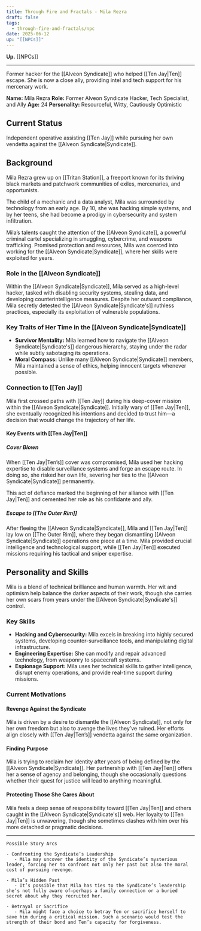 ```yaml
---
title: Through Fire and Fractals - Mila Rezra
draft: false
tags:
  - through-fire-and-fractals/npc
date: 2025-06-12
up: "[[NPCs]]"
---
```

**Up.** [[NPCs]]

---

Former hacker for the [[Alveon Syndicate]] who helped [[Ten Jay|Ten]] escape. She is now a close ally, providing intel and tech support for his mercenary work.

**Name:** Mila Rezra
**Role:** Former Alveon Syndicate Hacker, Tech Specialist, and Ally
**Age:** 24
**Personality:** Resourceful, Witty, Cautiously Optimistic 

## Current Status

Independent operative assisting [[Ten Jay]] while pursuing her own vendetta against the [[Alveon Syndicate|Syndicate]].

## Background

Mila Rezra grew up on [[Tritan Station]], a freeport known for its thriving black markets and patchwork communities of exiles, mercenaries, and opportunists. 

The child of a mechanic and a data analyst, Mila was surrounded by technology from an early age. By 10, she was hacking simple systems, and by her teens, she had become a prodigy in cybersecurity and system infiltration. 

Mila’s talents caught the attention of the [[Alveon Syndicate]], a powerful criminal cartel specializing in smuggling, cybercrime, and weapons trafficking. Promised protection and resources, Mila was coerced into working for the [[Alveon Syndicate|Syndicate]], where her skills were exploited for years.

### Role in the [[Alveon Syndicate]]

Within the [[Alveon Syndicate|Syndicate]], Mila served as a high-level hacker, tasked with disabling security systems, stealing data, and developing counterintelligence measures. Despite her outward compliance, Mila secretly detested the [[Alveon Syndicate|Syndicate's]] ruthless practices, especially its exploitation of vulnerable populations.

### Key Traits of Her Time in the [[Alveon Syndicate|Syndicate]]

- **Survivor Mentality:** Mila learned how to navigate the [[Alveon Syndicate|Syndicate's]] dangerous hierarchy, staying under the radar while subtly sabotaging its operations.
- **Moral Compass:** Unlike many [[Alveon Syndicate|Syndicate]] members, Mila maintained a sense of ethics, helping innocent targets whenever possible.

### Connection to [[Ten Jay]]

Mila first crossed paths with [[Ten Jay]] during his deep-cover mission within the [[Alveon Syndicate|Syndicate]]. Initially wary of [[Ten Jay|Ten]], she eventually recognized his intentions and decided to trust him—a decision that would change the trajectory of her life.

#### Key Events with [[Ten Jay|Ten]]

##### Cover Blown

When [[Ten Jay|Ten’s]] cover was compromised, Mila used her hacking expertise to disable surveillance systems and forge an escape route. In doing so, she risked her own life, severing her ties to the [[Alveon Syndicate|Syndicate]] permanently.

This act of defiance marked the beginning of her alliance with [[Ten Jay|Ten]] and cemented her role as his confidante and ally.

##### Escape to [[The Outer Rim]]

After fleeing the [[Alveon Syndicate|Syndicate]], Mila and [[Ten Jay|Ten]] lay low on [[The Outer Rim]], where they began dismantling [[Alveon Syndicate|Syndicate]] operations one piece at a time. Mila provided crucial intelligence and technological support, while [[Ten Jay|Ten]] executed missions requiring his tactical and sniper expertise.

## Personality and Skills

Mila is a blend of technical brilliance and human warmth. Her wit and optimism help balance the darker aspects of their work, though she carries her own scars from years under the [[Alveon Syndicate|Syndicate's]] control.

### Key Skills

- **Hacking and Cybersecurity:** Mila excels in breaking into highly secured systems, developing counter-surveillance tools, and manipulating digital infrastructure.
- **Engineering Expertise:** She can modify and repair advanced technology, from weaponry to spacecraft systems.
- **Espionage Support:** Mila uses her technical skills to gather intelligence, disrupt enemy operations, and provide real-time support during missions.

### Current Motivations

#### Revenge Against the Syndicate

Mila is driven by a desire to dismantle the [[Alveon Syndicate]], not only for her own freedom but also to avenge the lives they’ve ruined. Her efforts align closely with [[Ten Jay|Ten’s]] vendetta against the same organization.

#### Finding Purpose

Mila is trying to reclaim her identity after years of being defined by the [[Alveon Syndicate|Syndicate]]. Her partnership with [[Ten Jay|Ten]] offers her a sense of agency and belonging, though she occasionally questions whether their quest for justice will lead to anything meaningful.
#### Protecting Those She Cares About

Mila feels a deep sense of responsibility toward [[Ten Jay|Ten]] and others caught in the [[Alveon Syndicate|Syndicate's]] web. Her loyalty to [[Ten Jay|Ten]] is unwavering, though she sometimes clashes with him over his more detached or pragmatic decisions.

---

```
Possible Story Arcs

- Confronting the Syndicate’s Leadership
   - Mila may uncover the identity of the Syndicate’s mysterious leader, forcing her to confront not only her past but also the moral cost of pursuing revenge.

- Mila’s Hidden Past
   - It’s possible that Mila has ties to the Syndicate’s leadership she’s not fully aware of—perhaps a family connection or a buried secret about why they recruited her.

- Betrayal or Sacrifice
   - Mila might face a choice to betray Ten or sacrifice herself to save him during a critical mission. Such a scenario would test the strength of their bond and Ten’s capacity for forgiveness.
```